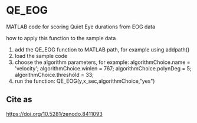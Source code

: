 # QE_EOG
MATLAB code for scoring Quiet Eye durations from EOG data

how to apply this function to the sample data
1. add the QE_EOG function to MATLAB path, for example using addpath()
2. load the sample code
3. choose the algorithm parameters, for example: 
   algorithmChoice.name = 'velocity';
   algorithmChoice.winlen = 767;
   algorithmChoice.polynDeg = 5;
   algorithmChoice.threshold = 33;
4. run the function: QE_EOG(y,x_sec,algorithmChoice,"yes")

## Cite as
https://doi.org/10.5281/zenodo.8411093
